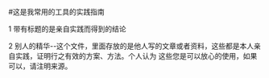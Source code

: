 #这是我常用的工具的实践指南

 1  带有标题的是亲自实践而得到的结论  
 
 2  别人的精华--这个文件，里面存放的是他人写的文章或者资料，这些都是本人亲自实践，证明行之有效的方案、方法。个人认为 这些您是可以放心的使用，如果可以，请注明来源。  